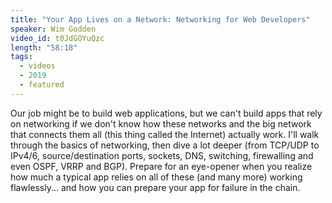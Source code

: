 ```yaml
---
title: "Your App Lives on a Network: Networking for Web Developers"
speaker: Wim Godden
video_id: t0JdGOYuQzc
length: "58:18"
tags:
  - videos
  - 2019
  - featured
---
```


Our job might be to build web applications, but we can't build apps that rely on networking if we don't know how these networks and the big network that connects them all (this thing called the Internet) actually work. I'll walk through the basics of networking, then dive a lot deeper (from TCP/UDP to IPv4/6, source/destination ports, sockets, DNS, switching, firewalling and even OSPF, VRRP and BGP). Prepare for an eye-opener when you realize how much a typical app relies on all of these (and many more) working flawlessly... and how you can prepare your app for failure in the chain.
